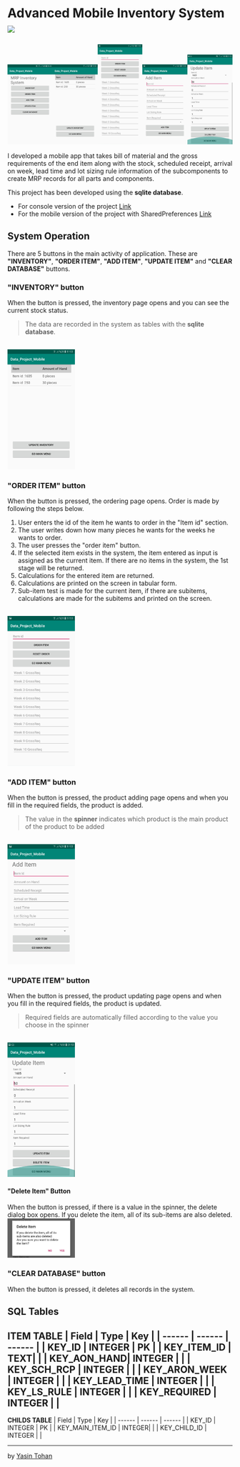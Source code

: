 




#  Advanced Mobile Inventory System <img src="http://img.shields.io/badge/-Java-F89820?style=flat&logo=java&logoColor=white">

<img src = "/images/1.jpg" height="20%" width="20%"><img src = "/images/2.jpg" height="20%" width="20%"><img src = "/images/3.jpg" height="20%" width="20%"><img src = "/images/4.jpg" height="20%" width="20%"><img src = "/images/5.jpg" height="20%" width="20%">
<br/>

I developed a mobile app that takes bill of material and the gross requirements of the end item along with the stock, scheduled receipt, arrival on week, lead time and lot sizing rule information of the subcomponents to create MRP records for all parts and components.
  
This project has been developed using the **sqlite database**.
- For console version of the project [Link](https://github.com/yasintohan/MRP-Inventory-System)
- For the mobile version of the project with SharedPreferences [Link](https://github.com/yasintohan/MRP-Inventory-System-Mobile)


## System Operation

  
There are 5 buttons in the main activity of application. These are **"INVENTORY"**, **"ORDER ITEM"**, **"ADD ITEM"**, **"UPDATE ITEM"** and **"CLEAR DATABASE"** buttons.

### "INVENTORY" button
When the button is pressed, the inventory page opens and you can see the current stock status.
>The data are recorded in the system as tables with the **sqlite database**.

<br/><img src = "/images/2.jpg" height="30%" width="30%">

### "ORDER ITEM" button
When the button is pressed, the ordering page opens. Order is made by following the steps below.
1. User enters the id of the item he wants to order in the "Item id" section.
2. The user writes down how many pieces he wants for the weeks he wants to order.
3. The user presses the "order item" button.
4. If the selected item exists in the system, the item entered as input is assigned as the current item. If there are no items in the system, the 1st stage will be returned.
5. Calculations for the entered item are returned.
6. Calculations are printed on the screen in tabular form.
7. Sub-item test is made for the current item, if there are subitems, calculations are made for the subitems and printed on the screen.

<br/><img src = "/images/3.jpg" height="30%" width="30%">

### "ADD ITEM" button  
When the button is pressed, the product adding page opens and when you fill in the required fields, the product is added.
>The value in the **spinner** indicates which product is the main product of the product to be added

<br/><img src = "/images/4.jpg" height="30%" width="30%">

### "UPDATE ITEM" button  
When the button is pressed, the product updating page opens and when you fill in the required fields, the product is updated.
>  Required fields are automatically filled according to the value you choose in the spinner

<br/><img src = "/images/5.jpg" height="30%" width="30%">
#### "Delete Item" Button

When the button is pressed, if there is a value in the spinner, the delete dialog box opens. If you delete the item, all of its sub-items are also deleted.
<br/><img src = "/images/6.jpg" height="30%" width="30%">


### "CLEAR DATABASE" button
When the button is pressed, it deletes all records in the system.

## SQL Tables

**ITEM TABLE**
| Field | Type | Key |
| ------ | ------ | ------ |
| KEY_ID | INTEGER | PK |
| KEY_ITEM_ID | TEXT|  |
| KEY_AON_HAND| INTEGER  |  |
| KEY_SCH_RCP | INTEGER  |  |
| KEY_ARON_WEEK | INTEGER  |  |
| KEY_LEAD_TIME | INTEGER  |  |
| KEY_LS_RULE | INTEGER  |  |
| KEY_REQUIRED | INTEGER  |  |
---
**CHILDS TABLE**
| Field | Type | Key |
| ------ | ------ | ------ |
| KEY_ID | INTEGER | PK |
| KEY_MAIN_ITEM_ID | INTEGER|  |
| KEY_CHILD_ID | INTEGER  |  |

---

by [Yasin Tohan](https://github.com/yasintohan)
